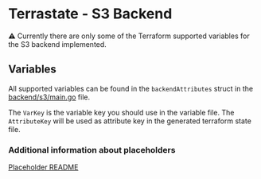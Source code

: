 # Terrastate - S3 Backend

:warning: Currently there are only some of the Terraform supported variables for the S3 backend implemented.

## Variables

All supported variables can be found in the `backendAttributes` struct in the [backend/s3/main.go](backend/s3/main.go) file.

The `VarKey` is the variable key you should use in the variable file.
The `AttributeKey` will be used as attribute key in the generated terraform state file.

### Additional information about placeholders

[Placeholder README](docs/placeholder.md)

